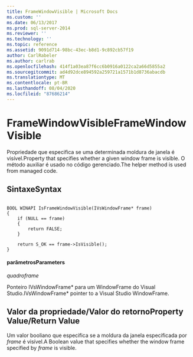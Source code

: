 ```yaml
---
title: FrameWindowVisible | Microsoft Docs
ms.custom: ''
ms.date: 06/13/2017
ms.prod: sql-server-2014
ms.reviewer: ''
ms.technology: ''
ms.topic: reference
ms.assetid: 9091d714-98bc-43ec-b8d1-9c892cb57f19
author: CarlRabeler
ms.author: carlrab
ms.openlocfilehash: 414f1a03ea87f6cc6b0916a0122ca2a66d5855a2
ms.sourcegitcommit: ad4d92dce894592a259721a1571b1d8736abacdb
ms.translationtype: MT
ms.contentlocale: pt-BR
ms.lasthandoff: 08/04/2020
ms.locfileid: "87686214"
---
```

# <a name="framewindowvisible"></a><span data-ttu-id="da43d-102">FrameWindowVisible</span><span class="sxs-lookup"><span data-stu-id="da43d-102">FrameWindowVisible</span></span>
  <span data-ttu-id="da43d-103">Propriedade que especifica se uma determinada moldura de janela é visível.</span><span class="sxs-lookup"><span data-stu-id="da43d-103">Property that specifies whether a given window frame is visible.</span></span> <span data-ttu-id="da43d-104">O método auxiliar é usado no código gerenciado.</span><span class="sxs-lookup"><span data-stu-id="da43d-104">The helper method is used from managed code.</span></span>  
  
## <a name="syntax"></a><span data-ttu-id="da43d-105">Sintaxe</span><span class="sxs-lookup"><span data-stu-id="da43d-105">Syntax</span></span>  
  
```  
  
BOOL WINAPI IsFrameWindowVisible(IVsWindowFrame* frame)  
{  
    if (NULL == frame)  
    {  
        return FALSE;  
    }  
  
    return S_OK == frame->IsVisible();  
}  
```  
  
#### <a name="parameters"></a><span data-ttu-id="da43d-106">parâmetros</span><span class="sxs-lookup"><span data-stu-id="da43d-106">Parameters</span></span>  
 <span data-ttu-id="da43d-107">*quadro*</span><span class="sxs-lookup"><span data-stu-id="da43d-107">*frame*</span></span>  
  
 <span data-ttu-id="da43d-108">Ponteiro IVsWindowFrame\* para um WindowFrame do Visual Studio.</span><span class="sxs-lookup"><span data-stu-id="da43d-108">IVsWindowFrame\* pointer to a Visual Studio WindowFrame.</span></span>  
  
## <a name="property-valuereturn-value"></a><span data-ttu-id="da43d-109">Valor da propriedade/Valor do retorno</span><span class="sxs-lookup"><span data-stu-id="da43d-109">Property Value/Return Value</span></span>  
 <span data-ttu-id="da43d-110">Um valor booliano que especifica se a moldura da janela especificada por *frame* é visível.</span><span class="sxs-lookup"><span data-stu-id="da43d-110">A Boolean value that specifies whether the window frame specified by *frame* is visible.</span></span>  
  

<!-- Necessary temporarily. GeneMi, 2018-05-01.
     But 'release-sql2014-migration' should win the Conflict Resolution later in May, because this will then be a good link!
## See Also  
 [SqlToolsVSNativeHelpers](sqltoolsvsnativehelpers.md)  
-->
  
  

